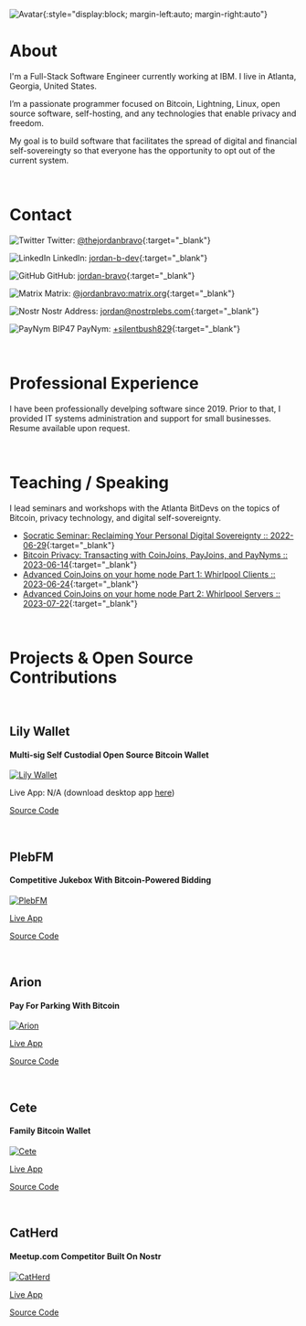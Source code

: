 ![Avatar](/assets/images/avatar-200.png){:style="display:block; margin-left:auto; margin-right:auto"}

# About

I'm a Full-Stack Software Engineer currently working at IBM.  I live in Atlanta, Georgia, United States.

I’m a passionate programmer focused on Bitcoin, Lightning, Linux, open source software, self-hosting, and any technologies that enable privacy and freedom.

My goal is to build software that facilitates the spread of digital and financial self-sovereingty so that everyone has the opportunity to opt out of the current system.

<br/>

# Contact

![Twitter](/assets/images/icon-twitter-48.png) Twitter: [@thejordanbravo](https://twitter.com/thejordanbravo){:target="_blank"}

![LinkedIn](/assets/images/icon-linkedin-48.png) LinkedIn: [jordan-b-dev](https://linkedin.com/in/jordan-b-dev){:target="_blank"}

![GitHub](/assets/images/icon-github-48.png) GitHub: [jordan-bravo](https://github.com/jordan-bravo){:target="_blank"}

![Matrix](/assets/images/icon-matrix-white-48.png) Matrix: [@jordanbravo:matrix.org](https://matrix.to/#/@jordanbravo:matrix.org){:target="_blank"}

![Nostr](/assets/images/icon-nostr-48.png) Nostr Address: [jordan@nostrplebs.com](https://astral.ninja/npub1f6ntw2f4dnpdwkccqgg7ef7yagf9kdkrfn7l07kr9uz0q8e9k94sje7kur){:target="_blank"}

![PayNym](/assets/images/icon-paynym-48.png) BIP47 PayNym: [+silentbush829](https://paynym.is/+silentbush829){:target="_blank"}
  
<br/>
  
# Professional Experience

I have been professionally develping software since 2019.  Prior to that, I provided IT systems administration and support for small businesses.  Resume available upon request.

<br/>

# Teaching / Speaking
I lead seminars and workshops with the Atlanta BitDevs on the topics of Bitcoin, privacy technology, and digital self-sovereignty.  
- [Socratic Seminar: Reclaiming Your Personal Digital Sovereignty :: 2022-06-29](https://www.meetup.com/atlantabitdevs/events/286248874/){:target="_blank"}
- [Bitcoin Privacy: Transacting with CoinJoins, PayJoins, and PayNyms :: 2023-06-14](https://www.meetup.com/atlantabitdevs/events/294080873/){:target="_blank"}
- [Advanced CoinJoins on your home node Part 1: Whirlpool Clients :: 2023-06-24](https://www.meetup.com/atlantabitdevs/events/294304956/){:target="_blank"}
- [Advanced CoinJoins on your home node Part 2: Whirlpool Servers :: 2023-07-22](https://www.meetup.com/atlantabitdevs/events/294521290/){:target="_blank"}

<br/>

# Projects & Open Source Contributions

<br/>

## Lily Wallet

#### Multi-sig Self Custodial Open Source Bitcoin Wallet

[![Lily Wallet](/assets/images/screenshot-lily-300x192.png)](/screenshots/lily)

Live App: N/A (download desktop app [here](https://lily-wallet.com/download))

[Source Code](https://github.com/Lily-Technologies/lily-wallet)

<br/>

## PlebFM

#### Competitive Jukebox With Bitcoin-Powered Bidding

[![PlebFM](/assets/images/screenshot-plebfm-300x256.png)](/screenshots/plebfm)

[Live App](https://pleb.fm/atl)

[Source Code](https://github.com/PlebFM/PlebFM)

<br/>

## Arion

#### Pay For Parking With Bitcoin

[![Arion](/assets/images/screenshot-arion-300x245.png)](/screenshots/arion)

[Live App](https://arionparking.tech/)

[Source Code](https://github.com/atlantabitdevs/park-lightning)

<br/>

## Cete

#### Family Bitcoin Wallet

[![Cete](/assets/images/screenshot-cete-300x230.png)](/screenshots/cete)

[Live App](https://cete.atlantabitdevs.org)

[Source Code](https://github.com/atlantabitdevs/family-btc)

<br/>

## CatHerd

#### Meetup.com Competitor Built On Nostr

[![CatHerd](/assets/images/screenshot-catherd-300x285.png)](/screenshots/catherd)

[Live App](https://meetup.terminus.money)

[Source Code](https://github.com/ATLBitLab/nostr-meetup)

